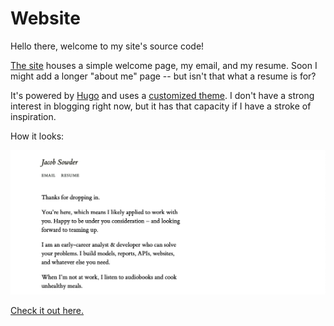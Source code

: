 # Website

Hello there, welcome to my site's source code!

[The site](https://jsowder.github.io) houses a simple welcome page, my email, and my resume. Soon I might add a longer "about me" page -- but isn't that what a resume is for?

It's powered by [Hugo](https://gohugo.io) and uses a [customized theme](https://github.com/jsowder/hugo-envisioned). I don't have a strong interest in blogging right now, but it has that capacity if I have a stroke of inspiration.

How it looks:

![Preview](preview.png)

[Check it out here.](https://jsowder.github.io)
